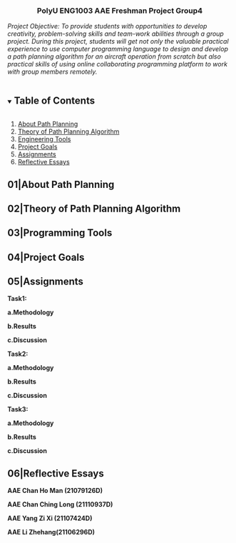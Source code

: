 <p align="center">

  <h3 align="center">PolyU ENG1003 AAE Freshman Project Group4</h3>



  </p>
</p>

*Project Objective: To provide students with opportunities to develop creativity, problem-solving skills and team-work abilities through a group project. During this project, students will get not only the valuable practical experience to use computer programming language to design and develop a path planning algorithm for an aircraft operation from scratch but also practical skills of using online collaborating programming platform to work with group members remotely.*

<!-- TABLE OF CONTENTS -->
<details open="open">
  <summary><h2 style="display: inline-block">Table of Contents</h2></summary>
  <ol>
    <li>
      <a href="#About Path Planning">About Path Planning</a>
    </li>
    <li>
      <a href="#Theory of Path Planning Algorithm">Theory of Path Planning Algorithm</a>
    </li>
    <li>
      <a href="#Engineering Tools">Engineering Tools</a>
    </li>
    <li>
      <a href="#Project Goals">Project Goals</a>
    </li>
    <li>
      <a href="#Assignments">Assignments</a>
    </li>
    <li>
      <a href="#Relective Essays">Reflective Essays</a>
    </li>

  </ol>
</details>



<!-- About Path Planning -->
## 01|About Path Planning


<!-- Theory of Path Planning Algorithm -->
## 02|Theory of Path Planning Algorithm


<!-- Programming Tools -->
## 03|Programming Tools


<!-- Project Goals -->
## 04|Project Goals


<!-- Assignments -->
## 05|Assignments
**Task1:**


**a.Methodology**

**b.Results**

**c.Discussion**



**Task2:**


**a.Methodology**

**b.Results**

**c.Discussion**



**Task3:**


**a.Methodology**

**b.Results**

**c.Discussion**



<!-- Reflective Essays -->
## 06|Reflective Essays


**AAE Chan Ho Man (21079126D)**


**AAE Chan Ching Long (21110937D)**


**AAE Yang Zi Xi (21107424D)**


**AAE Li Zhehang(21106296D)**



